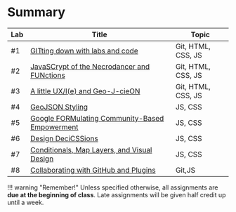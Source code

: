 # Summary

|Lab|Title|Topic|
|----|-----|-----|
|#1|[GITting down with labs and code](week1/index.md)|Git, HTML, CSS, JS|
|#2|[JavaSCrypt of the Necrodancer and FUNctions](week2/index.md)|Git, HTML, CSS, JS|
|#3|[A little UX/I(e) and Geo-J-cieON](week3/index.md)|Git, HTML, CSS, JS|
|#4|[GeoJSON Styling](week4/index.md)|JS, CSS|
|#5|[Google FORMulating Community-Based Empowerment](week5/index.md)|JS, CSS|
|#6|[Design DeciCSSions](week6/index.md)|JS, CSS|
|#7|[Conditionals, Map Layers, and Visual Design](week7/index.md)|JS, CSS|
|#8|[Collaborating with GitHub and Plugins](week8/index.md)|Git,JS|

!!! warning "Remember!"
    Unless specified otherwise, all assignments are **due at the beginning of class**. Late assignments will be given half credit up until a week.
